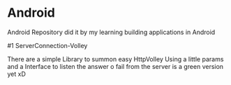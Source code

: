 # Android
Android Repository did it by my learning building applications in Android

#1 ServerConnection-Volley

There are a simple Library to summon easy HttpVolley Using a little params and a Interface to listen the answer o fail from the server
is a green version yet xD
